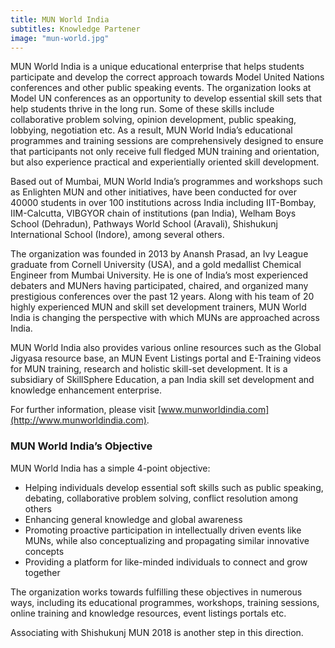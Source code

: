 ```yaml
---
title: MUN World India
subtitles: Knowledge Partener
image: "mun-world.jpg"
---
```

MUN World India is a unique educational enterprise that helps students participate and develop the correct approach towards Model United Nations conferences and other public speaking events. The organization looks at Model UN conferences as an opportunity to develop essential skill sets that help students thrive in the long run. Some of these skills include collaborative problem solving, opinion development, public speaking, lobbying, negotiation etc. As a result, MUN World India’s educational programmes and training sessions are comprehensively designed to ensure that participants not only receive full fledged MUN training and orientation, but also experience practical and experientially oriented skill development.  

Based out of Mumbai, MUN World India’s programmes and workshops such as Enlighten MUN and other initiatives, have been conducted for over 40000 students in over 100 institutions across India including IIT-Bombay, IIM-Calcutta, VIBGYOR chain of institutions (pan India), Welham Boys School (Dehradun), Pathways World School (Aravali), Shishukunj International School (Indore), among several others.

The organization was founded in 2013 by Anansh Prasad, an Ivy League graduate from Cornell University (USA), and a gold medallist Chemical Engineer from Mumbai University. He is one of India’s most experienced debaters and MUNers having participated, chaired, and organized many prestigious conferences over the past 12 years. Along with his team of 20 highly experienced MUN and skill set development trainers, MUN World India is changing the perspective with which MUNs are approached across India.

MUN World India also provides various online resources such as the Global Jigyasa resource base, an MUN Event Listings portal and E-Training videos for MUN training, research and holistic skill-set development. It is a subsidiary of SkillSphere Education, a pan India skill set development and knowledge enhancement enterprise.

For further information, please visit [www.munworldindia.com](http://www.munworldindia.com).

<!-- <br> -->

### MUN World India’s Objective

MUN World India has a simple 4-point objective:

* Helping individuals develop essential soft skills such as public speaking, debating, collaborative problem solving, conflict resolution among others
* Enhancing general knowledge and global awareness
* Promoting proactive participation in intellectually driven events like MUNs, while also conceptualizing and propagating similar innovative concepts
* Providing a platform for like-minded individuals to connect and grow together

The organization works towards fulfilling these objectives in numerous ways, including its educational programmes, workshops, training sessions, online training and knowledge resources, event listings portals etc.

Associating with Shishukunj MUN 2018 is another step in this direction.
